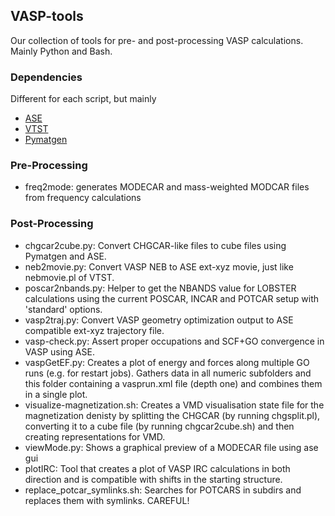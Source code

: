 ## VASP-tools
Our collection of tools for pre- and post-processing VASP calculations. Mainly Python and Bash.

### Dependencies
Different for each script, but mainly
- [ASE](https://wiki.fysik.dtu.dk/ase/)
- [VTST](http://theory.cm.utexas.edu/vtsttools/)
- [Pymatgen](https://pymatgen.org/)

### Pre-Processing
- freq2mode: generates MODECAR and mass-weighted MODCAR files from frequency calculations

### Post-Processing
- chgcar2cube.py: Convert CHGCAR-like files to cube files using Pymatgen and ASE.
- neb2movie.py: Convert VASP NEB to ASE ext-xyz movie, just like nebmovie.pl of VTST.
- poscar2nbands.py: Helper to get the NBANDS value for LOBSTER calculations using the current POSCAR, INCAR and POTCAR setup with 'standard' options.
- vasp2traj.py: Convert VASP geometry optimization output to ASE compatible ext-xyz trajectory file.
- vasp-check.py: Assert proper occupations and SCF+GO convergence in VASP using ASE.
- vaspGetEF.py: Creates a plot of energy and forces along multiple GO runs (e.g. for restart jobs). Gathers data in all numeric subfolders and this folder containing a vasprun.xml file (depth one) and combines them in a single plot.
- visualize-magnetization.sh: Creates a VMD visualisation state file for the magnetization denisty by splitting the CHGCAR (by running chgsplit.pl), converting it to a cube file (by running chgcar2cube.sh) and then creating representations for VMD.
- viewMode.py: Shows a graphical preview of a MODECAR file using ase gui
- plotIRC: Tool that creates a plot of VASP IRC calculations in both direction and is compatible with shifts in the starting structure.
- replace_potcar_symlinks.sh: Searches for POTCARS in subdirs and replaces them with symlinks. CAREFUL!
